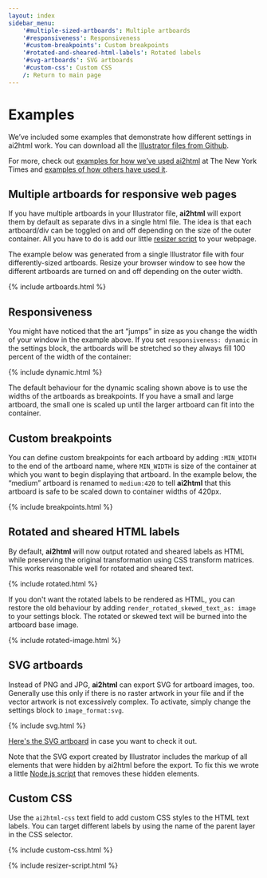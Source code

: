 ```yaml
---
layout: index
sidebar_menu:
    '#multiple-sized-artboards': Multiple artboards
    '#responsiveness': Responsiveness
    '#custom-breakpoints': Custom breakpoints
    '#rotated-and-sheared-html-labels': Rotated labels
    '#svg-artboards': SVG artboards
    '#custom-css': Custom CSS
    /: Return to main page
---
```


# Examples

We’ve included some examples that demonstrate how different settings in ai2html work. You can download all the [Illustrator files from Github](https://github.com/newsdev/ai2html/tree/gh-pages/_ai). 

For more, check out [examples for how we’ve used ai2html](https://delicious.com/archietse/ai2html,nyt) at The New York Times and [examples of how others have used it](https://delicious.com/archietse/ai2html,others).

## Multiple artboards for responsive web pages

If you have multiple artboards in your Illustrator file, **ai2html** will export them by default as separate divs in a single html file. The idea is that each artboard/div can be toggled on and off depending on the size of the outer container. All you have to do is add our little [resizer script](https://github.com/newsdev/ai2html/blob/gh-pages/_includes/resizer-script.html) to your webpage.

The example below was generated from a single Illustrator file with four differently-sized artboards. Resize your browser window to see how the different artboards are turned on and off depending on the outer width.

{% include artboards.html %}

## Responsiveness

You might have noticed that the art “jumps” in size as you change the width of your window in the example above. If you set `responsiveness: dynamic` in the settings block, the artboards will be stretched so they always fill 100 percent of the width of the container:

{% include dynamic.html %}

The default behaviour for the dynamic scaling shown above is to use the widths of the artboards as breakpoints. If you have a small and large artboard, the small one is scaled up until the larger artboard can fit into the container.

## Custom breakpoints

You can define custom breakpoints for each artboard by adding `:MIN_WIDTH` to the end of the artboard name, where `MIN_WIDTH` is size of the container at which you want to begin displaying that artboard. In the example below, the “medium” artboard is renamed to `medium:420` to tell **ai2html** that this artboard is safe to be scaled down to container widths of 420px.

{% include breakpoints.html %}


## Rotated and sheared HTML labels

By default, **ai2html** will now output rotated and sheared labels as HTML while preserving the original transformation using CSS transform matrices. This works reasonable well for rotated and sheared text.

{% include rotated.html %}

If you don't want the rotated labels to be rendered as HTML, you can restore the old behaviour by adding `render_rotated_skewed_text_as: image` to your settings block. The rotated or skewed text will be burned into the artboard base image.

{% include rotated-image.html %}

## SVG artboards

Instead of PNG and JPG, **ai2html** can export SVG for artboard images, too. Generally use this only if there is no raster artwork in your file and if the vector artwork is not excessively complex. To activate, simply change the settings block to `image_format:svg`.

{% include svg.html %}

[Here's the SVG artboard](images/svg-720.svg) in case you want to check it out.

Note that the SVG export created by Illustrator includes the markup of all elements that were hidden by ai2html before the export. To fix this we wrote a little [Node.js script](https://gist.github.com/gka/c97465e7a25d943e1191#file-clean-ai2html-svg-artboard-js) that removes these hidden elements.

## Custom CSS

Use the `ai2html-css` text field to add custom CSS styles to the HTML text labels. You can target different labels by using the name of the parent layer in the CSS selector.

{% include custom-css.html %}

{% include resizer-script.html %}

